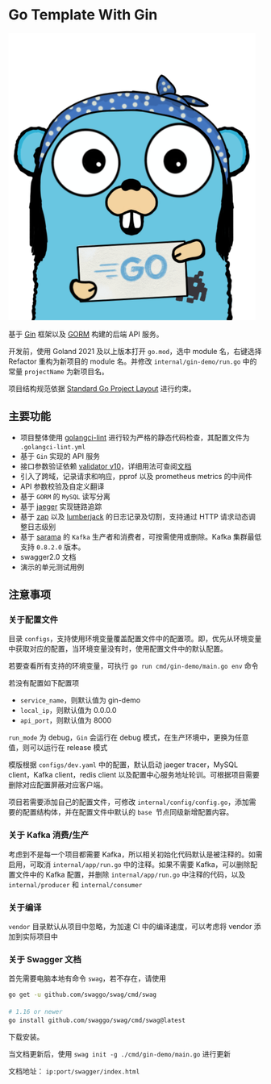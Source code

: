 # Go Template With Gin

![gin-tmpl](./logo.png)


基于 [Gin](https://github.com/gin-gonic/gin) 框架以及 [GORM](https://gorm.io/) 构建的后端 API 服务。

开发前，使用 Goland 2021 及以上版本打开 `go.mod`，选中 module 名，右键选择 Refactor 重构为新项目的 module 名。并修改 `internal/gin-demo/run.go`
中的常量 `projectName` 为新项目名。

项目结构规范依据 [Standard Go Project Layout](https://github.com/golang-standards/project-layout) 进行约束。



## 主要功能

- 项目整体使用 [golangci-lint](https://github.com/golangci/golangci-lint) 进行较为严格的静态代码检查，其配置文件为 `.golangci-lint.yml`
- 基于 `Gin` 实现的 API 服务
- 接口参数验证依赖 [validator v10](https://github.com/go-playground/validator)，详细用法可查阅[文档](https://pkg.go.dev/github.com/go-playground/validator/v10)
- 引入了跨域，记录请求和响应，pprof 以及 prometheus metrics 的中间件 
- API 参数校验及自定义翻译
- 基于 `GORM` 的 `MySQL` 读写分离
- 基于 [jaeger](https://www.jaegertracing.io/) 实现链路追踪  
- 基于 [zap](https://github.com/uber-go/zap) 以及 [lumberjack](https://github.com/natefinch/lumberjack/tree/v2.0) 的日志记录及切割，支持通过 HTTP 请求动态调整日志级别
- 基于 [sarama](https://github.com/Shopify/sarama) 的 `Kafka` 生产者和消费者，可按需使用或删除。Kafka 集群最低支持 `0.8.2.0` 版本。
- swagger2.0 文档
- 演示的单元测试用例



## 注意事项

### 关于配置文件

目录 `configs`，支持使用环境变量覆盖配置文件中的配置项。即，优先从环境变量中获取对应的配置，当环境变量没有时，使用配置文件中的默认配置。

若要查看所有支持的环境变量，可执行 `go run cmd/gin-demo/main.go env` 命令

若没有配置如下配置项

- `service_name`，则默认值为 gin-demo
- `local_ip`，则默认值为 0.0.0.0
- `api_port`，则默认值为 8000

`run_mode` 为 debug，`Gin` 会运行在 debug 模式，在生产环境中，更换为任意值，则可以运行在 release 模式

模版根据 `configs/dev.yaml` 中的配置，默认启动 jaeger tracer，MySQL client，Kafka client，redis client
以及配置中心服务地址轮训。可根据项目需要删除对应配置屏蔽对应客户端。

项目若需要添加自己的配置文件，可修改 `internal/config/config.go`，添加需要的配置结构体，并在配置文件中默认的 `base `节点同级新增配置内容。



### 关于 Kafka 消费/生产

考虑到不是每一个项目都需要 Kafka，所以相关初始化代码默认是被注释的。如需启用，可取消 `internal/app/run.go` 中的注释。如果不需要 Kafka，可以删除配置文件中的 Kafka
配置，并删除 `internal/app/run.go` 中注释的代码，以及 `internal/producer` 和 `internal/consumer`



### 关于编译

`vendor` 目录默认从项目中忽略，为加速 CI 中的编译速度，可以考虑将 vendor 添加到实际项目中



### 关于 Swagger 文档

首先需要电脑本地有命令 `swag`，若不存在，请使用

```bash
go get -u github.com/swaggo/swag/cmd/swag

# 1.16 or newer
go install github.com/swaggo/swag/cmd/swag@latest
```

下载安装。

当文档更新后，使用 `swag init -g ./cmd/gin-demo/main.go` 进行更新

文档地址： `ip:port/swagger/index.html`